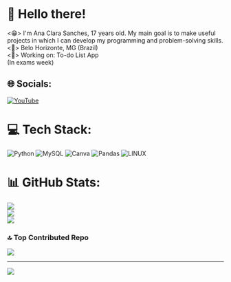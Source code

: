 # 💫 Hello there!
<😁> I'm Ana Clara Sanches, 17 years old. My main goal is to make useful projects in which I can develop my programming and problem-solving skills.<br><📍> Belo Horizonte, MG (Brazil)<br><🎯> Working on: To-do List App<br> (In exams week) 


## 🌐 Socials:
[![YouTube](https://img.shields.io/badge/YouTube-%23FF0000.svg?logo=YouTube&logoColor=white)](https://youtube.com/@anasanchesdev) 

# 💻 Tech Stack:
![Python](https://img.shields.io/badge/python-3670A0?style=for-the-badge&logo=python&logoColor=ffdd54) ![MySQL](https://img.shields.io/badge/mysql-%2300f.svg?style=for-the-badge&logo=mysql&logoColor=white) ![Canva](https://img.shields.io/badge/Canva-%2300C4CC.svg?style=for-the-badge&logo=Canva&logoColor=white) ![Pandas](https://img.shields.io/badge/pandas-%23150458.svg?style=for-the-badge&logo=pandas&logoColor=white) ![LINUX](https://img.shields.io/badge/Linux-FCC624?style=for-the-badge&logo=linux&logoColor=black)
# 📊 GitHub Stats:
![](https://github-readme-stats.vercel.app/api?username=anasanchesdev&theme=nord&hide_border=false&include_all_commits=false&count_private=false)<br/>
![](https://github-readme-streak-stats.herokuapp.com/?user=anasanchesdev&theme=nord&hide_border=false)<br/>
![](https://github-readme-stats.vercel.app/api/top-langs/?username=anasanchesdev&theme=nord&hide_border=false&include_all_commits=false&count_private=false&layout=compact)

### 🔝 Top Contributed Repo
![](https://github-contributor-stats.vercel.app/api?username=anasanchesdev&limit=5&theme=nord&combine_all_yearly_contributions=true)

---
[![](https://visitcount.itsvg.in/api?id=anasanchesdev&icon=5&color=12)](https://visitcount.itsvg.in)
